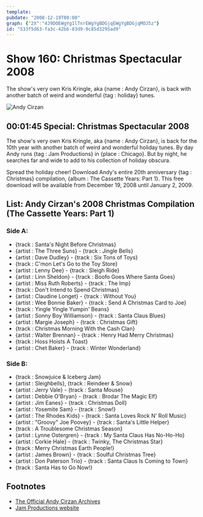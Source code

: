 ```yaml
---
template: 
pubdate: "2008-12-19T00:00"
graph: {"2X":"4J9DOEWgYg1lTnrEWgYgBDGjqEWgYgBDGjqMOJ5z"}
id: "533f5d63-fa3c-42bb-83d9-9c85d3295ad9"
---
```






# Show 160: Christmas Spectacular 2008

The show's very own Kris Kringle, aka {name : Andy Cirzan}, is back with another batch of weird and wonderful {tag : holiday} tunes.

![Andy Cirzan](https://static.soundopinions.org/images/2008/andy-cirzan-santa.jpg)



## 00:01:45 Special: Christmas Spectacular 2008

The show's very own Kris Kringle, aka {name : Andy Cirzan}, is back for the 10th year with another batch of weird and wonderful holiday tunes. By day Andy runs {tag : Jam Productions} in {place : Chicago}. But by night, he searches far and wide to add to his collection of holiday obscura.

Spread the holiday cheer! Download Andy's entire 20th anniversary {tag : Christmas} compilation, {album : The Cassette Years: Part 1}. This free download will be available from December 19, 2008 until January 2, 2009.



## List: Andy Cirzan's 2008 Christmas Compilation (The Cassette Years: Part 1)


### Side A:

- {track : Santa's Night Before Christmas}
- {artist : The Three Suns} - {track : Jingle Bells}
- {artist : Dave Dudley} - {track : Six Tons of Toys}
- {track : C'mon Let's Go to the Toy Store}
- {artist : Lenny Dee} - {track : Sleigh Ride}
- {artist : Linn Sheldon} - {track : Boofo Goes Where Santa Goes}
- {artist : Miss Ruth Roberts} - {track : The Imp}
- {track : Don't Intend to Spend Christmas}
- {artist : Claudine Longet} - {track : Without You}
- {artist : Wee Bonnie Baker} - {track : Send A Christmas Card to Joe}
- {track : Yingle Yingle Yumpin' Beans}
- {artist : Sonny Boy Williamson} - {track : Santa Claus Blues}
- {artist : Margie Joseph} - {track : Christmas Gift}
- {track : Christmas Morning With the Cash Clan}
- {artist : Walter Brennan} - {track : Henry Had Merry Christmas}
- {track : Hoss Hoists A Toast}
- {artist : Chet Baker} - {track : Winter Wonderland}


### Side B:

- {track : Snowjuice & Iceberg Jam}
- {artist : Sleighbells}, {track : Reindeer & Snow}
- {artist : Jerry Vale} - {track : Santa Mouse}
- {artist : Debbie O'Bryan} - {track : Brodar The Magic Elf}
- {artist : Jim Eanes} - {track : Christmas Doll}
- {artist : Yosemite Sam} - {track : Snow!}
- {artist : The Rhodes Kids} - {track : Santa Loves Rock N' Roll Music}
- {artist : "Groovy" Joe Poovey} - {track : Santa's Little Helper}
- {track : A Troublesome Christmas Season}
- {artist : Lynne Ostergren} - {track : My Santa Claus Has No-Ho-Ho}
- {artist : Corkie Hale} - {track : Twinky, The Christmas Star}
- {track : Merry Christmas Earth People!}
- {artist : James Brown} - {track : Soulful Christmas Tree}
- {artist : Don Paterson Trio} - {track : Santa Claus Is Coming to Town}
- {track : Santa Has to Go Now!}



## Footnotes

- [The Official Andy Cirzan Archives](http://www.falalalala.com/about/)
- [Jam Productions website](http://jamusa.com/)